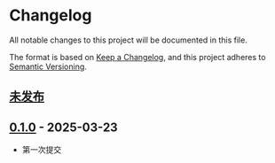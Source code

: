 # Changelog

All notable changes to this project will be documented in this file.

The format is based on [Keep a Changelog](https://keepachangelog.com/en/1.0.0/),
and this project adheres to [Semantic Versioning](https://semver.org/spec/v2.0.0.html).

## [未发布]

## [0.1.0] - 2025-03-23

- 第一次提交


[未发布]: https://github.com/LeafKnife/Stats/compare/v0.1.0...main
[0.1.0]: https://github.com/LeafKnife/Stats/releases/tag/v0.1.0
